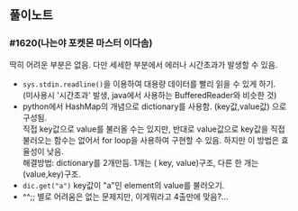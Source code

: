 ## 풀이노트

### #1620(나는야 포켓몬 마스터 이다솜)

  딱히 어려운 부분은 없음. 다만 세세한 부분에서 에러나 시간초과가 발생할 수 있음.
 
  - <code>sys.stdin.readline()</code>을 이용하여 대용량 데이터를 빨리 읽을 수 있게 하기. <br>
  (미사용시 '시간초과' 발생, java에서 사용하는 BufferedReader와 비슷한 것)
  - python에서 HashMap의 개념으로 dictionary를 사용함. (key값,value값) 으로 구성됨. <br>
  직접 key값으로 value를 불러올 수는 있지만, 반대로 value값으로 key값을 직접 불러오는 함수는 없어서 for loop을 사용하여 구현할 수 있음.
  하지만 이 방법은 효율성이 낮음. <br>
  해결방법: dictionary를 2개만듬. 1개는 ( key, value)구조, 다른 한 개는 (value,key)구조.
  - <code>dic.get("a")</code> key값이 "a"인 element의 value를 불러오기.
  - ^^;; 별로 어려움은 없는 문제지만, 이게뭐라고 4출만에 맞음?...